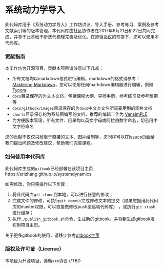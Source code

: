 # 系统动力学导入

此代码库用于《系统动力学导入》工作坊讲议、导入手册、参考练习、案例及参考文献索引等的版本管理，本代码库由社区协作者在2017年9月21日和22日共同完成，并基于此基础不断迭代梳理完善及优化。在遵循[协议](#版权及许可证（License）"License")的前提下，您可以使用本代码库。

### 贡献指南

本工作坊为开源项目，贡献本项目请注意以下几点：

* 所有文档均以markdown格式进行编辑，markdown的格式请参考：[Mastering Markdown](https://guides.github.com/features/mastering-markdown/ "Markdown")，您可以使用任何markdown编辑器进行编辑，例如[Typora](https://typora.io/ "typora")
* `docs`目录保存的为文本文档，包括课程大纲、导师手册、参考练习及参考案例等
* `docs/gitbook/images`目录保存的为`docs`中文本文件所需要用到的图片文档
* `charts`目录保存的为系统图编写的文档，推荐的编辑工作为 [VensimPLE](https://vensim.com/vensim-personal-learning-edition/ "PLE")
* 为方便版本管理，所有文件、目录均以英文字母或阿拉伯数字命名，切忌用中文字符命名



您的贡献不仅仅只局限于直接的文本、图片绘制等，您同样可以在[Issues](https://github.com/erizhang/systemdynamics/issues "open issues")页面给我们提出问题及修改建议，帮助我们完善课程。



### 如何使用本代码库

此代码库生成的`gitbook`已经部署在该项目主页https://erizhang.github.io/systemdynamics

如需修改，你只需操作以下步骤：

1. 将此代码库`git clone`到本地，可以进行任意的修改；
2. 完成文件的修改，可执行`git commit`完成修改文本的提交（如果您拥用此代码库的master权限，可以直接做修改push至远端代码库） ，或执行`git stash`进行缓存；
3. 执行`./publish_gitbook.sh`命令，生成新的gitbook，并将新生成gitbook发布到项目主页。


关于更多gitbook的使用，请移步参考[gitbook主页](https://toolchain.gitbook.com/setup.html "setup gitbook")




### 版权及许可证（License）

本项目为开源项目，遵循xxx协议 //TBD